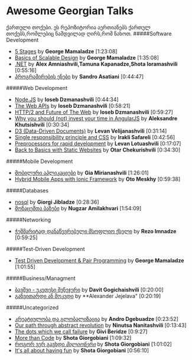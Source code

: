 # Awesome Georgian Talks
ქართული თოქები.
ეს რეპოზიტორია აერთიანებს ქართულ თოქებს,რომლებიც ნამდვილად ღირს,რომ ნახოთ.
#####Software Development
* [5 Stages](https://www.youtube.com/watch?v=GFim38_ycVE) by **George Mamaladze** [1:23:08]
* [Basics of Scalable Design](https://www.youtube.com/watch?v=kVlsn-lNz5A) by **George Mamaladze** [1:35:08]
* [.NET](https://www.youtube.com/watch?v=QBJ4IhVH18w) by **Alex Amniashvili,Tamuna Kapanadze,Shota Ioramashvili** [0:55:16]
* [პროგრამირების ენები](https://www.youtube.com/watch?v=NxZuDglxcM0) by **Sandro Asatiani** [0:44:47]

#####Web Development
* [Node.JS](https://www.youtube.com/watch?v=GO74oM2Fb4o) by **Ioseb Dzmanashvili** [0:44:34]
* [The Web APIs](https://www.youtube.com/watch?v=pWSWImwblQ4) by **Ioseb Dzmanashvili** [0:58:21]
* [HTTP/2 and Future of The Web](https://www.youtube.com/watch?v=X0F_28rQtJE&list=PLSNW1zVmUavZlT_U3gX68RsetvdqO5n8O&index=1) by **Ioseb Dzmanashvili** [0:59:27]
* [Why you should (not) invest your time in AngularJS](https://www.youtube.com/watch?v=9GQ5zv6M8Mc&list=PLSNW1zVmUavZlT_U3gX68RsetvdqO5n8O&index=2) by **Aleksandre Khutsishvili** [0:30:34]
* [D3 (Data-Driven Documents)](https://www.youtube.com/watch?v=wN05Cwt95zU&list=PLSNW1zVmUavZlT_U3gX68RsetvdqO5n8O&index=4) by **Levan Velijanashvili** [0:31:14]
* [Single responsibility principle and CSS](https://www.youtube.com/watch?v=PEqFo8W21Mc&list=PLSNW1zVmUavZlT_U3gX68RsetvdqO5n8O&index=5) by **Irakli Safareli** [0:42:56]
* [Preprocessors for rapid development](https://www.youtube.com/watch?v=U26Ljk6ygAo) by **Levan Lotuashvili** [0:17:07]
* [Back to Basics with Static Websites](https://www.youtube.com/watch?v=E7xYekpAHfY) by **Otar Chekurishvili** [0:34:30]

#####Mobile Development
* [მობილური აპლიკაციები](https://www.youtube.com/watch?v=gv48mbnMDzM) by **Gia Mirianashvili** [1:26:01]
* [Hybrid Mobile Apps with Ionic Framework](https://www.youtube.com/watch?v=deGGLiCMZLU&list=PLSNW1zVmUavZlT_U3gX68RsetvdqO5n8O&index=3) by **Oto Meskhy** [0:59:38]

#####Databases
* [nosql](https://www.youtube.com/watch?v=d6D8SVJho40) by **Giorgi Jibladze** [0:28:36]
* [მონაცემთა ბაზები](https://www.youtube.com/watch?v=zSXwkBW4X7I) by **Nugzar Amilakhvari** [1:54:09]

#####Networking
* [ჭეშმარიტად დანაწევრებული მსოფლიო ქსელი](https://www.youtube.com/watch?v=3HBfGD9ooqY) by **Rezo Imnadze** [0:59:25]

#####Test-Driven Development
* [Test Driven Development & Pair Programming](https://www.youtube.com/watch?v=yGg97JeyxWE) by **George Mamaladze** [1:01:55]

#####Business/Managment
* [ბავშვი - უკეთესი მენეჯერი](https://www.youtube.com/watch?v=kF1vv63htEE) by **Davit Gogichaishvili** [0:20:00]
* [განვითარდი ან მოკვდი](https://www.youtube.com/watch?v=IdfqGDnfDl8) by **Alexander Jejelava" [0:20:19]

#####Uncategorized
* [კრეატიულობა და გლობალიზაცია](https://www.youtube.com/watch?v=Ru2FrMNozy0) by **Andro Dgebuadze** [0:23:52]
* [Our path through abstract revolution](https://www.youtube.com/watch?v=_LPFOacU8rU) by **Ninutsa Nanitashvili** [0:13:43]
* [The dots,which we call failure](https://www.youtube.com/watch?v=xPGePqW8n1s) by **Givi Beridze** [0:9:27]
* [More than Code](https://www.youtube.com/watch?v=7laolN-J7ww) by **Shota Giorgobiani** [1:09:32]
* [როგორ ვერ გავხდი $მილიონერი$](https://www.youtube.com/watch?v=Aoa5JEneN1U) by **Shota Giorgobiani** [1:01:02]
* [It's all about having fun](https://www.youtube.com/watch?v=xIznxXl_04c) by **Shota Giorgobiani** [0:56:10]
